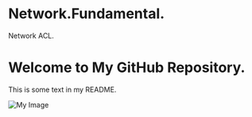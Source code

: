 # Network.Fundamental.
Network ACL.

# Welcome to My GitHub Repository.

This is some text in my README.


<img src="https://phoenixnap.com/kb/wp-content/uploads/2022/04/diagram-acl-router-filtering-pnap.png" alt="My Image">

